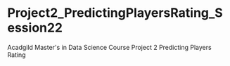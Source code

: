 # Project2_PredictingPlayersRating_Session22
Acadgild Master's in Data Science Course Project 2 Predicting Players Rating

